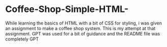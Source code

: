 # Coffee-Shop-Simple-HTML-
While learning the basics of HTML with a bit of CSS for styling, i was given an assignment to make a coffee shop system. This is my attempt at that assignment. GPT was used for a bit of guidance and the README file was completely GPT
